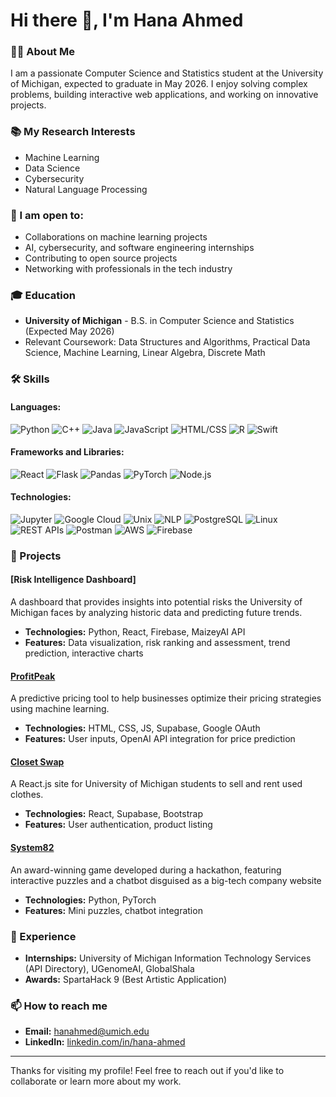 # Hi there 👋, I'm Hana Ahmed

### 👩‍💻 About Me
I am a passionate Computer Science and Statistics student at the University of Michigan, expected to graduate in May 2026. I enjoy solving complex problems, building interactive web applications, and working on innovative projects.

### 📚 My Research Interests
- Machine Learning
- Data Science
- Cybersecurity
- Natural Language Processing

### 🤝 I am open to:
- Collaborations on machine learning projects
- AI, cybersecurity, and software engineering internships
- Contributing to open source projects
- Networking with professionals in the tech industry

### 🎓 Education
- **University of Michigan** - B.S. in Computer Science and Statistics (Expected May 2026)
- Relevant Coursework: Data Structures and Algorithms, Practical Data Science, Machine Learning, Linear Algebra, Discrete Math

### 🛠 Skills
#### Languages:
![Python](https://img.shields.io/badge/-Python-blue)
![C++](https://img.shields.io/badge/-C++-lightgrey)
![Java](https://img.shields.io/badge/-Java-orange)
![JavaScript](https://img.shields.io/badge/-JavaScript-yellow)
![HTML/CSS](https://img.shields.io/badge/-HTML%2FCSS-informational)
![R](https://img.shields.io/badge/-R-blue)
![Swift](https://img.shields.io/badge/-Swift-red)

#### Frameworks and Libraries:
![React](https://img.shields.io/badge/-React-61DAFB)
![Flask](https://img.shields.io/badge/-Flask-lightgrey)
![Pandas](https://img.shields.io/badge/-Pandas-150458)
![PyTorch](https://img.shields.io/badge/-PyTorch-EE4C2C)
![Node.js](https://img.shields.io/badge/-Node.js-339933)

#### Technologies:
![Jupyter](https://img.shields.io/badge/-Jupyter-orange)
![Google Cloud](https://img.shields.io/badge/-Google_Cloud-blue)
![Unix](https://img.shields.io/badge/-Unix-lightgrey)
![NLP](https://img.shields.io/badge/-NLP-lightgreen)
![PostgreSQL](https://img.shields.io/badge/-PostgreSQL-316192)
![Linux](https://img.shields.io/badge/-Linux-yellow)
![REST APIs](https://img.shields.io/badge/-REST_APIs-brightgreen)
![Postman](https://img.shields.io/badge/-Postman-orange)
![AWS](https://img.shields.io/badge/-AWS-232F3E)
![Firebase](https://img.shields.io/badge/-Firebase-FFCA28)

### 🚀 Projects

#### [Risk Intelligence Dashboard]
A dashboard that provides insights into potential risks the University of Michigan faces by analyzing historic data and predicting future trends.
- **Technologies:** Python, React, Firebase, MaizeyAI API
- **Features:** Data visualization, risk ranking and assessment, trend prediction, interactive charts

#### [ProfitPeak](https://github.com/username/profitpeak)
A predictive pricing tool to help businesses optimize their pricing strategies using machine learning.
- **Technologies:** HTML, CSS, JS, Supabase, Google OAuth
- **Features:** User inputs, OpenAI API integration for price prediction

#### [Closet Swap](https://github.com/username/closet-swap)
A React.js site for University of Michigan students to sell and rent used clothes.
- **Technologies:** React, Supabase, Bootstrap
- **Features:** User authentication, product listing

#### [System82](https://github.com/username/system82)
An award-winning game developed during a hackathon, featuring interactive puzzles and a chatbot disguised as a big-tech company website
- **Technologies:** Python, PyTorch
- **Features:** Mini puzzles, chatbot integration

### 💼 Experience
- **Internships:** University of Michigan Information Technology Services (API Directory), UGenomeAI, GlobalShala
- **Awards:** SpartaHack 9 (Best Artistic Application)


### 📫 How to reach me
- **Email:** hanahmed@umich.edu
- **LinkedIn:** [linkedin.com/in/hana-ahmed](https://www.linkedin.com/in/hana-ahmed)

---

Thanks for visiting my profile! Feel free to reach out if you'd like to collaborate or learn more about my work.
